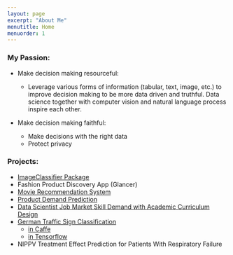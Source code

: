 ```yaml
---
layout: page
excerpt: "About Me"
menutitle: Home
menuorder: 1
---
```



### My Passion:  

- Make decision making resourceful:  
  * Leverage various forms of information (tabular, text, image, etc.) to improve decision making to be more data driven and truthful. Data science together with computer vision and natural language process inspire each other.  

- Make decision making faithful:  
  * Make decisions with the right data  
  * Protect privacy  

### Projects:  
- [ImageClassifier Package](https://github.com/San-Wang/ImageClassifer)  
- Fashion Product Discovery App (Glancer)  
- [Movie Recommendation System](https://san-wang.github.io/blog/Movie_Recommender/)  
- [Product Demand Prediction](https://san-wang.github.io/blog/Avito-Product-Demand-Prediction/)  
- [Data Scientist Job Market Skill Demand with Academic Curriculum Design](https://dataprograms.gwu.edu/overview/)  
- [German Traffic Sign Classification](https://san-wang.github.io/blog/GTSRB_Caffe/)  
  - [in Caffe](https://san-wang.github.io/blog/GTSRB_Caffe/)  
  - [in Tensorflow](https://san-wang.github.io/blog/GTSRB_Tensorflow/)  
- NIPPV Treatment Effect Prediction for Patients With Respiratory Failure  
